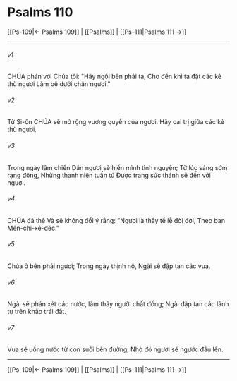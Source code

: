 # Psalms 110

[[Ps-109|← Psalms 109]] | [[Psalms]] | [[Ps-111|Psalms 111 →]]
***



###### v1 
CHÚA phán với Chúa tôi: "Hãy ngồi bên phải ta, Cho đến khi ta đặt các kẻ thù ngươi Làm bệ dưới chân ngươi." 

###### v2 
Từ Si-ôn CHÚA sẽ mở rộng vương quyền của ngươi. Hãy cai trị giữa các kẻ thù ngươi. 

###### v3 
Trong ngày lâm chiến Dân ngươi sẽ hiến mình tình nguyện; Từ lúc sáng sớm rạng đông, Những thanh niên tuấn tú Được trang sức thánh sẽ đến với ngươi. 

###### v4 
CHÚA đã thề Và sẽ không đổi ý rằng: "Ngươi là thầy tế lễ đời đời, Theo ban Mên-chi-xê-đéc." 

###### v5 
Chúa ở bên phải ngươi; Trong ngày thịnh nộ, Ngài sẽ đập tan các vua. 

###### v6 
Ngài sẽ phán xét các nước, làm thây người chất đống; Ngài đập tan các lãnh tụ trên khắp trái đất. 

###### v7 
Vua sẽ uống nước từ con suối bên đường, Nhờ đó người sẽ ngước đầu lên.

***
[[Ps-109|← Psalms 109]] | [[Psalms]] | [[Ps-111|Psalms 111 →]]
